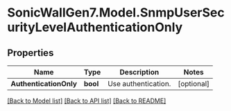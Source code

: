 # SonicWallGen7.Model.SnmpUserSecurityLevelAuthenticationOnly

## Properties

Name | Type | Description | Notes
------------ | ------------- | ------------- | -------------
**AuthenticationOnly** | **bool** | Use authentication. | [optional] 

[[Back to Model list]](../README.md#documentation-for-models) [[Back to API list]](../README.md#documentation-for-api-endpoints) [[Back to README]](../README.md)

